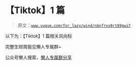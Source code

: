 # 【Tiktok】1 篇

> 原文：[`www.yuque.com/for_lazy/wind/nbnfrvx0rt89gwi7`](https://www.yuque.com/for_lazy/wind/nbnfrvx0rt89gwi7)

以下为：【Tiktok】1 篇相关风向标

完整生财周报见懒人专属群~

公众号懒人搜索，[懒人专属群分享](https://lazybook.fun/#/blog/group)